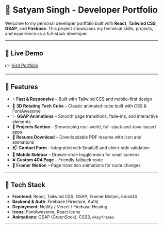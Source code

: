 # 💼 Satyam Singh - Developer Portfolio

Welcome to my personal developer portfolio built with **React**, **Tailwind CSS**, **GSAP**, and **Firebase**. This project showcases my technical skills, projects, and experience as a full-stack developer.

---

## 🚀 Live Demo

👉 [Visit Portfolio](https://your-live-demo-link.com)

---

## 📌 Features

- ⚡ **Fast & Responsive** – Built with Tailwind CSS and mobile-first design
- 🧊 **3D Rotating Tech Cube** – Classic animated cube built with CSS & FontAwesome
- ✨ **GSAP Animations** – Smooth page transitions, fade-ins, and interactive elements
- 📁 **Projects Section** – Showcasing real-world, full-stack and Java-based apps
- 📄 **Resume Download** – Downloadable PDF resume with icon and animations
- 📬 **Contact Form** – Integrated with EmailJS and client-side validation
- 📱 **Mobile Sidebar** – Drawer-style toggle menu for small screens
- ❌ **Custom 404 Page** – Friendly fallback route
- 🔀 **Framer Motion** – Page transition animations for route changes

---

## 🧰 Tech Stack

- **Frontend**: React, Tailwind CSS, GSAP, Framer Motion, EmailJS
- **Backend & Auth**: Firebase (Firestore, Auth)
- **Deployment**: Netlify / Vercel / Firebase Hosting
- **Icons**: FontAwesome, React Icons
- **Animations**: GSAP (GreenSock), CSS3, `@keyframes`

---


